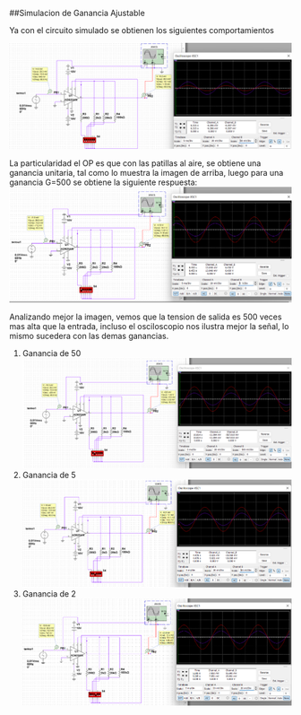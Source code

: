 ##Simulacion de Ganancia Ajustable

Ya con el circuito simulado se obtienen los siguientes comportamientos

![Ganancia Unitario](GananciaUnitaria.png)

La particularidad el OP es que con las patillas al aire, se obtiene una ganancia unitaria, tal como lo muestra la imagen de arriba, luego para una ganancia G=500 se obtiene la siguiente respuesta:
![Ganancia 500](Ganancia500.png)

Analizando mejor la imagen, vemos que la tension de salida es 500 veces mas alta que la entrada, incluso el osciloscopio nos ilustra mejor la señal, lo mismo sucedera con las demas ganancias.

1.
   Ganancia de 50 ![Ganancia 50](Ganancia50.png)
2.
   Ganancia de 5 ![Ganancia 5](Ganancia5.png)
3.
    Ganancia de 2 ![Ganancia 2](Ganancia2.png)
